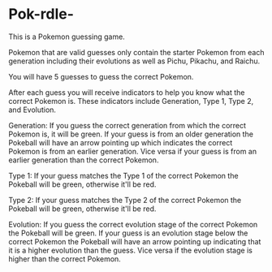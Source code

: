 # Pok-rdle-

This is a Pokemon guessing game. 

Pokemon that are valid guesses only contain the starter Pokemon from each generation including their evolutions as well as Pichu, Pikachu, and Raichu. 

You will have 5 guesses to guess the correct Pokemon. 

After each guess you will receive indicators to help you know what the correct Pokemon is. These indicators include Generation, Type 1, Type 2, and Evolution. 

Generation: If you guess the correct generation from which the correct Pokemon is, it will be green. If your guess is from an older generation the Pokeball will have an arrow pointing up which indicates the correct Pokemon is from an earlier generation. Vice versa if your guess is from an earlier generation than the correct Pokemon. 

Type 1: If your guess matches the Type 1 of the correct Pokemon the Pokeball will be green, otherwise it'll be red. 

Type 2: If your guess matches the Type 2 of the correct Pokemon the Pokeball will be green, otherwise it'll be red. 

Evolution: If you guess the correct evolution stage of the correct Pokemon the Pokeball will be green. If your guess is an evolution stage below the correct Pokemon the Pokeball will have an arrow pointing up indicating that it is a higher evolution than the guess. Vice versa if the evolution stage is higher than the correct Pokemon. 
